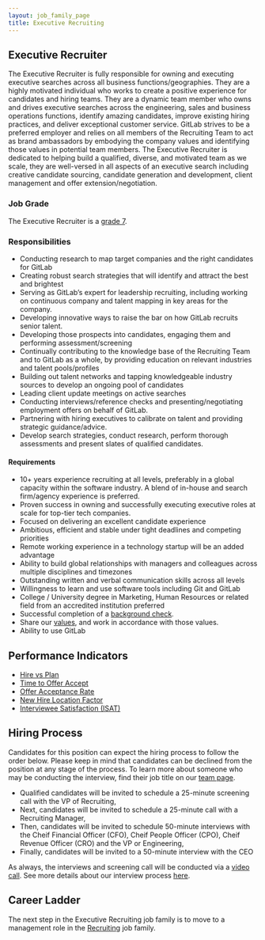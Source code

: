 ```yaml
---
layout: job_family_page
title: Executive Recruiting
---
```


## Executive Recruiter

The Executive Recruiter is fully responsible for owning and executing executive searches across all business functions/geographies. They are a highly motivated individual who works to create a positive experience for candidates and hiring teams.  They are a dynamic team member who owns and drives executive searches across the engineering, sales and business operations functions, identify amazing candidates, improve existing hiring practices, and deliver exceptional customer service. GitLab strives to be a preferred employer and relies on all members of the Recruiting Team to act as brand ambassadors by embodying the company values and identifying those values in potential team members. The Executive Recruiter is dedicated to helping build a qualified, diverse, and motivated team as we scale, they are well-versed in all aspects of an executive search including creative candidate sourcing, candidate generation and development, client management and offer extension/negotiation.

### Job Grade 

The Executive Recruiter is a [grade 7](/handbook/total-rewards/compensation/compensation-calculator/#gitlab-job-grades).

### Responsibilities

* Conducting research to map target companies and the right candidates for GitLab
* Creating robust search strategies that will identify and attract the best and brightest
* Serving as GitLab’s expert for leadership recruiting, including working on continuous company and talent mapping in key areas for the company.
* Developing innovative ways to raise the bar on how GitLab recruits senior talent.
* Developing those prospects into candidates, engaging them and performing assessment/screening
* Continually contributing to the knowledge base of the Recruiting Team and to GitLab as a whole, by providing education on relevant industries and talent pools/profiles
* Building out talent networks and tapping knowledgeable industry sources to develop an ongoing pool of candidates
* Leading client update meetings on active searches
* Conducting interviews/reference checks and presenting/negotiating employment offers on behalf of GitLab.
* Partnering with hiring executives to calibrate on talent and providing strategic guidance/advice.
* Develop search strategies, conduct research, perform thorough assessments and present slates of qualified candidates.

#### Requirements

* 10+ years experience recruiting at all levels, preferably in a global capacity within the software industry.  A blend of in-house and search firm/agency experience is preferred.
* Proven success in owning and successfully executing executive roles at scale for top-tier tech companies.
* Focused on delivering an excellent candidate experience
* Ambitious, efficient and stable under tight deadlines and competing priorities
* Remote working experience in a technology startup will be an added advantage
* Ability to build global relationships with managers and colleagues across multiple disciplines and timezones
* Outstanding written and verbal communication skills across all levels
* Willingness to learn and use software tools including Git and GitLab
* College / University degree in Marketing, Human Resources or related field from an accredited institution preferred
* Successful completion of a [background check](https://ir.gitlab.com/static-files/7d8c7eb3-cb17-4d68-a607-1b7a1fa1c95d#background-checks).
* Share our [values](/handbook/values/), and work in accordance with those values.
* Ability to use GitLab

## Performance Indicators

* [Hire vs Plan](https://about.gitlab.com/handbook/hiring/metrics/#hires-vs-plan)
* [Time to Offer Accept](https://about.gitlab.com/handbook/hiring/metrics/#time-to-offer-accept-days)
* [Offer Acceptance Rate](https://about.gitlab.com/handbook/hiring/metrics/#offer-acceptance-rate)
* [New Hire Location Factor](https://about.gitlab.com/handbook/hiring/metrics/#new-hire-location-factor)
* [Interviewee Satisfaction (ISAT)](https://about.gitlab.com/handbook/hiring/metrics/#interviewee-satisfaction-isat)

## Hiring Process

Candidates for this position can expect the hiring process to follow the order below. Please keep in mind that candidates can be declined from the position at any stage of the process. To learn more about someone who may be conducting the interview, find their job title on our [team page](https://about.gitlab.com/company/team/).

* Qualified candidates will be invited to schedule a 25-minute screening call with the VP of Recruiting,
* Next, candidates will be invited to schedule a 25-minute call with a Recruiting Manager,
* Then, candidates will be invited to schedule 50-minute interviews with the Cheif Financial Officer (CFO), Cheif People Officer (CPO), Cheif Revenue Officer (CRO) and the VP or Engineering,
* Finally, candidates will be invited to a 50-minute interview with the CEO

As always, the interviews and screening call will be conducted via a [video call](https://about.gitlab.com/handbook/communication/#video-calls). See more details about our interview process [here](https://about.gitlab.com/handbook/hiring/interviewing/).

## Career Ladder 

The next step in the Executive Recruiting job family is to move to a management role in the [Recruiting](/job-families/people-ops/recruiter) job family. 
